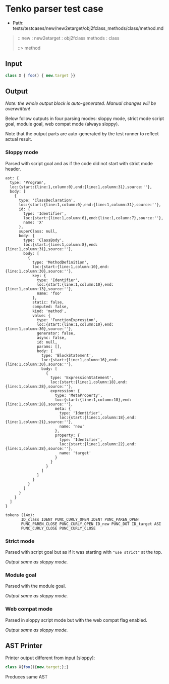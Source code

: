 # Tenko parser test case

- Path: tests/testcases/new/new2etarget/obj2fclass_methods/class/method.md

> :: new : new2etarget : obj2fclass methods : class
>
> ::> method

## Input

`````js
class X { foo() { new.target }}
`````

## Output

_Note: the whole output block is auto-generated. Manual changes will be overwritten!_

Below follow outputs in four parsing modes: sloppy mode, strict mode script goal, module goal, web compat mode (always sloppy).

Note that the output parts are auto-generated by the test runner to reflect actual result.

### Sloppy mode

Parsed with script goal and as if the code did not start with strict mode header.

`````
ast: {
  type: 'Program',
  loc:{start:{line:1,column:0},end:{line:1,column:31},source:''},
  body: [
    {
      type: 'ClassDeclaration',
      loc:{start:{line:1,column:0},end:{line:1,column:31},source:''},
      id: {
        type: 'Identifier',
        loc:{start:{line:1,column:6},end:{line:1,column:7},source:''},
        name: 'X'
      },
      superClass: null,
      body: {
        type: 'ClassBody',
        loc:{start:{line:1,column:8},end:{line:1,column:31},source:''},
        body: [
          {
            type: 'MethodDefinition',
            loc:{start:{line:1,column:10},end:{line:1,column:30},source:''},
            key: {
              type: 'Identifier',
              loc:{start:{line:1,column:10},end:{line:1,column:13},source:''},
              name: 'foo'
            },
            static: false,
            computed: false,
            kind: 'method',
            value: {
              type: 'FunctionExpression',
              loc:{start:{line:1,column:10},end:{line:1,column:30},source:''},
              generator: false,
              async: false,
              id: null,
              params: [],
              body: {
                type: 'BlockStatement',
                loc:{start:{line:1,column:16},end:{line:1,column:30},source:''},
                body: [
                  {
                    type: 'ExpressionStatement',
                    loc:{start:{line:1,column:18},end:{line:1,column:28},source:''},
                    expression: {
                      type: 'MetaProperty',
                      loc:{start:{line:1,column:18},end:{line:1,column:28},source:''},
                      meta: {
                        type: 'Identifier',
                        loc:{start:{line:1,column:18},end:{line:1,column:21},source:''},
                        name: 'new'
                      },
                      property: {
                        type: 'Identifier',
                        loc:{start:{line:1,column:22},end:{line:1,column:28},source:''},
                        name: 'target'
                      }
                    }
                  }
                ]
              }
            }
          }
        ]
      }
    }
  ]
}

tokens (14x):
       ID_class IDENT PUNC_CURLY_OPEN IDENT PUNC_PAREN_OPEN
       PUNC_PAREN_CLOSE PUNC_CURLY_OPEN ID_new PUNC_DOT ID_target ASI
       PUNC_CURLY_CLOSE PUNC_CURLY_CLOSE
`````

### Strict mode

Parsed with script goal but as if it was starting with `"use strict"` at the top.

_Output same as sloppy mode._

### Module goal

Parsed with the module goal.

_Output same as sloppy mode._

### Web compat mode

Parsed in sloppy script mode but with the web compat flag enabled.

_Output same as sloppy mode._

## AST Printer

Printer output different from input [sloppy]:

````js
class X{foo(){new.target;};}
````

Produces same AST
